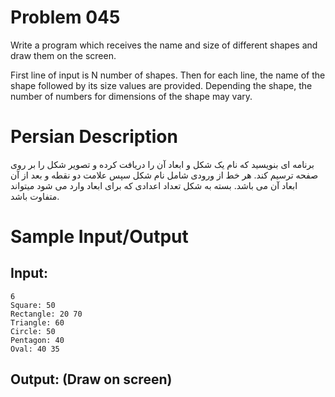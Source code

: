 # Problem 045
Write a program which receives the name and size of different shapes
and draw them on the screen.

First line of input is N number of shapes.
Then for each line, the name of the shape followed by its size values are provided. Depending the shape, the number of numbers for dimensions of the shape may vary.

# Persian Description
برنامه ای بنویسید که نام یک شکل و ابعاد آن را دریافت کرده و تصویر شکل را بر روی صفحه ترسیم کند.
هر خط از ورودی شامل نام شکل سپس علامت دو نقطه و بعد از آن ابعاد آن می باشد. بسته به شکل تعداد اعدادی که برای ابعاد وارد می شود میتواند متفاوت باشد.

# Sample Input/Output

## Input:
```
6
Square: 50
Rectangle: 20 70
Triangle: 60
Circle: 50
Pentagon: 40
Oval: 40 35
```

## Output: (Draw on screen) 
```
```